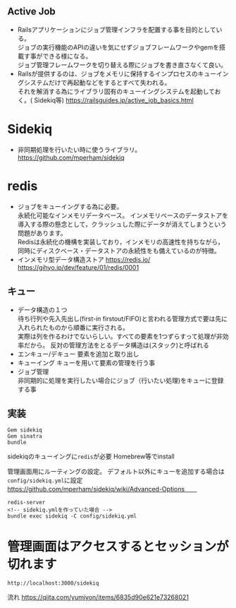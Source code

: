 ## Active Job
- Railsアプリケーションにジョブ管理インフラを配置する事を目的としている。  
  ジョブの実行機能のAPIの違いを気にせずジョブフレームワークやgemを搭載す事ができる様になる。  
  ジョブ管理フレームワークを切り替える際にジョブを書き直さなくて良い。
- Railsが提供するのは、ジョブをメモリに保持するインプロセスのキューイングシステムだけで再起動などをするとすべて失われる。  
  それを解消する為にライブラリ固有のキューイングシステムを起動しておく。( Sidekiq等)
  https://railsguides.jp/active_job_basics.html

# Sidekiq
- 非同期処理を行いたい時に使うライブラリ。  
https://github.com/mperham/sidekiq
# redis
- ジョブをキューイングする為に必要。  
  永続化可能なインメモリデータベース。
  インメモリベースのデータストアを導入する際の懸念として，クラッシュした際にデータが消えてしまうという問題があります。  
  Redisは永続化の機構を実装しており，インメモリの高速性を持ちながら，同時にディスクベース・データストアの永続性をも備えているのが特徴。  
- インメモリ型データ構造ストア
https://redis.io/
https://gihyo.jp/dev/feature/01/redis/0001
## キュー
- データ構造の１つ  
  待ち行列や先入先出し(first-in firstout/FIFO)と言われる管理方式で要は先に入れられたものから順番に実行される。  
  実際は列を作るわけでないらしい。すべての要素を1つずらすって処理が非効率だから。
  反対の管理方法をとるデータ構造は(スタック)と呼ばれる
- エンキュー/デキュー
 要素を追加と取り出し
- キューイング
  キューを用いて要素の管理を行う事
- ジョブ管理  
非同期的に処理を実行したい場合にジョブ（行いたい処理)をキューに登録する事  
 ## 実装
```
Gem sidekiq  
Gem sinatra  
bundle
```
sidekiqのキューイングに``redis``が必要
Homebrew等でinstall

管理画面用にルーティングの設定。
デフォルト以外にキューを追加する場合は``config/sidekiq.yml``に設定　　
https://github.com/mperham/sidekiq/wiki/Advanced-Options　　

```
redis-server
<!-- sidekiq.ymlを作っていた場合 -->
bundle exec sidekiq -C config/sidekiq.yml
```
# 管理画面はアクセスするとセッションが切れます
``http://localhost:3000/sidekiq``

流れ
https://qiita.com/yumiyon/items/6835d90e621e73268021


